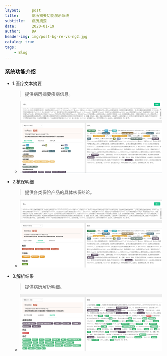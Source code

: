 ```yaml
---
layout:     post
title:      病历摘要功能演示系统
subtitle:   病历摘要
date:       2020-01-19
author:     DA
header-img: img/post-bg-re-vs-ng2.jpg
catalog: true
tags:
    - Blog
---
```


### 系统功能介绍
- 1.医疗文本摘要
  > 提供病历摘要疾病信息。
  - ![医疗文本摘要](/img/病历结构化-健康险版本-文本摘要v1.0.jpg)

- 2.核保明细
  > 提供各类保险产品的具体核保结论。
  - ![核保明细](/img/病历结构化-健康险版本-核保明细v1.0.jpg)

- 3.解析结果
  > 提供病历解析明细。
  - ![解析结果](/img/病历结构化-健康险版本-解析结果v1.0.jpg)
